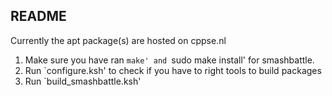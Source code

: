 ## README

Currently the apt package(s) are hosted on cppse.nl

1. Make sure you have ran `make' and `sudo make install' for smashbattle.
2. Run `configure.ksh' to check if you have to right tools to build packages
3. Run `build\_smashbattle.ksh'
